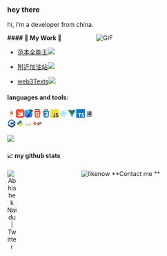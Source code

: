 ### hey there

hi, i'm a developer from china. 

<img align="right" alt="GIF" src="https://avatars.githubusercontent.com/u/3920425?v=4" width="298" height="298" />

**#### 🌻 My Work 🌻**

- [范本全能王](http://chargingstationnearyou.info/template)<code><img height="40" src="http://chargingstationnearyou.info/static/media/asts_qrcode.fe154f035aec8c89b6e2.png"></code>

- [附近加油站](http://chargingstationnearyou.info/)<code><img height="40" src="http://chargingstationnearyou.info/logo192.png"></code>

- [web3Texts](https://web3texteth.xyz/)<code><img height="40" src="https://web3texteth.xyz/logo192.png"></code>



#### languages and tools:

<code><img height="20" src="https://raw.githubusercontent.com/github/explore/master/topics/objective-c/objective-c.png"></code><code><img height="20" src="https://raw.githubusercontent.com/github/explore/master/topics/swift/swift.png"></code><code><img height="20" src="https://raw.githubusercontent.com/github/explore/master/topics/xcode/xcode.png"></code><code><img height="20" src="https://raw.githubusercontent.com/github/explore/80688e429a7d4ef2fca1e82350fe8e3517d3494d/topics/html/html.png"></code><code><img height="20" src="https://raw.githubusercontent.com/github/explore/master/topics/css/css.png"></code><code><img height="20" src="https://raw.githubusercontent.com/github/explore/master/topics/javascript/javascript.png"></code><code><img height="20" src="https://raw.githubusercontent.com/github/explore/master/topics/react/react.png"></code><code><img height="20" src="https://raw.githubusercontent.com/github/explore/master/topics/vue/vue.png"></code><code><img height="20" src="https://raw.githubusercontent.com/github/explore/master/topics/typescript/typescript.png"></code><code><img height="20" src="https://raw.githubusercontent.com/github/explore/master/topics/cordova/cordova.png"></code><code><img height="20" src="https://raw.githubusercontent.com/github/explore/80688e429a7d4ef2fca1e82350fe8e3517d3494d/topics/cpp/cpp.png"></code><code><img height="20" src="https://raw.githubusercontent.com/github/explore/master/topics/python/python.png"></code><code><img height="20" src="https://raw.githubusercontent.com/github/explore/master/topics/mysql/mysql.png"></code><code><img height="20" src="https://raw.githubusercontent.com/github/explore/master/topics/git/git.png"></code>



![](https://visitor-badge.glitch.me/badge?page_id=likenow.likenow)



#### 📈 my github stats

<p align="center"> <img src="https://github-readme-stats.vercel.app/api?username=likenow&show_icons=true&theme=gotham" alt="likenow" />



<a href="https://twitter.com/tunyudao/">
  <img align="left" alt="Abhishek Naidu | Twitter" width="22px" src="https://raw.githubusercontent.com/peterthehan/peterthehan/master/assets/twitter.svg" /></a> **Contact me **
